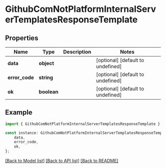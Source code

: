 # GithubComNotPlatformInternalServerTemplatesResponseTemplate


## Properties

Name | Type | Description | Notes
------------ | ------------- | ------------- | -------------
**data** | **object** |  | [optional] [default to undefined]
**error_code** | **string** |  | [optional] [default to undefined]
**ok** | **boolean** |  | [optional] [default to undefined]

## Example

```typescript
import { GithubComNotPlatformInternalServerTemplatesResponseTemplate } from 'not-games-sdk-public';

const instance: GithubComNotPlatformInternalServerTemplatesResponseTemplate = {
    data,
    error_code,
    ok,
};
```

[[Back to Model list]](../README.md#documentation-for-models) [[Back to API list]](../README.md#documentation-for-api-endpoints) [[Back to README]](../README.md)
